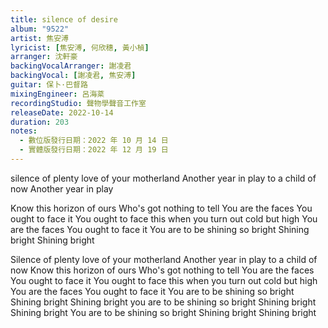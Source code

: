 ```yaml
---
title: silence of desire
album: "9522"
artist: 焦安溥
lyricist: [焦安溥, 何欣穗, 黃小楨]
arranger: 沈軒豪
backingVocalArranger: 謝凌君
backingVocal: [謝凌君, 焦安溥]
guitar: 保卜·巴督路
mixingEngineer: 呂海棻
recordingStudio: 聲物學聲音工作室
releaseDate: 2022-10-14
duration: 203
notes:
  - 數位版發行日期：2022 年 10 月 14 日
  - 實體版發行日期：2022 年 12 月 19 日
---
```

silence of plenty love of your motherland
Another year in play to a child of now
Another year in play

Know this horizon of ours
Who's got nothing to tell
You are the faces
You ought to face it
You ought to face this when you turn out cold but high
You are the faces
You ought to face it
You are to be shining so bright
Shining bright
Shining bright

Silence of plenty love of your motherland
Another year in play to a child of now
Know this horizon of ours
Who's got nothing to tell
You are the faces
You ought to face it
You ought to face this when you turn out cold but high
You are the faces
You ought to face it
You are to be shining so bright
Shining bright
Shining bright
you are to be shining so bright
Shining bright
Shining bright
You are to be shining so bright
Shining bright
Shining bright